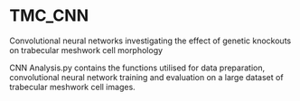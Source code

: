 # TMC_CNN
Convolutional neural networks investigating the effect of genetic knockouts on trabecular meshwork cell morphology

CNN Analysis.py contains the functions utilised for data preparation, convolutional neural network training and evaluation on a large dataset of trabecular meshwork cell images.
